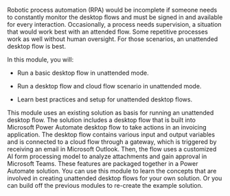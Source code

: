 Robotic process automation (RPA) would be incomplete if someone needs to constantly monitor the desktop flows and must be signed in and available for every interaction. Occasionally, a process needs supervision, a situation that would work best with an attended flow. Some repetitive processes work as well without human oversight. For those scenarios, an unattended desktop flow is best.

In this module, you will:

- Run a basic desktop flow in unattended mode.

- Run a desktop flow and cloud flow scenario in unattended mode.

- Learn best practices and setup for unattended desktop flows.

This module uses an existing solution as basis for running an unattended desktop flow. The solution includes a desktop flow that is built into Microsoft Power Automate desktop flow to take actions in an invoicing application. The desktop flow contains various input and output variables and is connected to a cloud flow through a gateway, which is triggered by receiving an email in Microsoft Outlook. Then, the flow uses a customized AI form processing model to analyze attachments and gain approval in Microsoft Teams. These features are packaged together in a Power Automate solution. You can use this module to learn the concepts that are involved in creating unattended desktop flows for your own solution. Or you can build off the previous modules to re-create the example solution.
